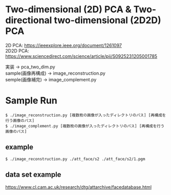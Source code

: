 # Two-dimensional (2D) PCA & Two-directional two-dimensional (2D2D) PCA 
2D PCA: https://ieeexplore.ieee.org/document/1261097  
2D2D PCA: https://www.sciencedirect.com/science/article/pii/S0925231205001785

実装 -> pca_two_dim.py  
sample(画像再構成) -> image_reconstruction.py  
semple(画像補完) -> image_complement.py

# Sample Run
```
$ ./image_reconstruction.py [複数枚の画像が入ったディレクトリのパス] [再構成を行う画像のパス]
$ ./image_complement.py [複数枚の画像が入ったディレクトリのパス] [再構成を行う画像のパス]
```

## example
```
$ ./image_reconstruction.py ./att_face/s2 ./att_face/s2/1.pgm
```
## data set example
https://www.cl.cam.ac.uk/research/dtg/attarchive/facedatabase.html